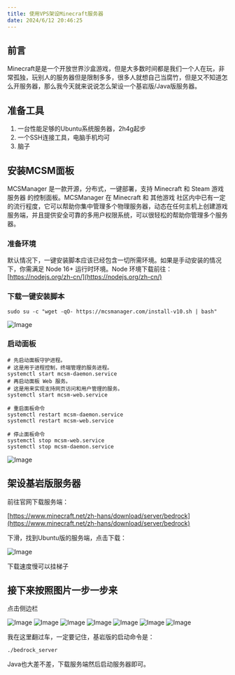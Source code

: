```yaml
---
title: 使用VPS架设Minecraft服务器
date: 2024/6/12 20:46:25
---
```


## 前言

Minecraft是是一个开放世界沙盒游戏，但是大多数时间都是我们一个人在玩，非常孤独，玩别人的服务器但是限制多多，很多人就想自己当腐竹，但是又不知道怎么开服务器，那么我今天就来说说怎么架设一个基岩版/Java版服务器。

## 准备工具

1. 一台性能足够的Ubuntu系统服务器，2h4g起步
2. 一个SSH连接工具，电脑手机均可
3. 脑子

## 安装MCSM面板

MCSManager 是一款开源，分布式，一键部署，支持 Minecraft 和 Steam 游戏服务器 的控制面板。MCSManager 在 Minecraft 和 其他游戏 社区内中已有一定的流行程度，它可以帮助你集中管理多个物理服务器，动态在任何主机上创建游戏服务端，并且提供安全可靠的多用户权限系统，可以很轻松的帮助你管理多个服务器。

### 准备环境

默认情况下，一键安装脚本应该已经包含一切所需环境。如果是手动安装的情况下，你需满足 Node 16+ 运行时环境。Node 环境下载前往：[https://nodejs.org/zh-cn/](https://nodejs.org/zh-cn/)

### 下载一键安装脚本

```shell
sudo su -c "wget -qO- https://mcsmanager.com/install-v10.sh | bash"
```

![Image](https://attach.klpbbs.com/forum/202405/03/175229w55hscu9rs53cmac.png)

### 启动面板

```shell
# 先启动面板守护进程。
# 这是用于进程控制，终端管理的服务进程。
systemctl start mcsm-daemon.service
# 再启动面板 Web 服务。
# 这是用来实现支持网页访问和用户管理的服务。
systemctl start mcsm-web.service

# 重启面板命令
systemctl restart mcsm-daemon.service
systemctl restart mcsm-web.service

# 停止面板命令
systemctl stop mcsm-web.service
systemctl stop mcsm-daemon.service
```

![Image](https://zs-data.klpbbs.com:11179/forum/202405/03/175858bsnn1sq44pd3313i.png)

## 架设基岩版服务器

前往官网下载服务端：

[https://www.minecraft.net/zh-hans/download/server/bedrock](https://www.minecraft.net/zh-hans/download/server/bedrock)

下滑，找到Ubuntu版的服务端，点击下载：

![Image](https://zs-data.klpbbs.com:11179/forum/202405/03/175532gn2obiks75uk3bon.jpg)

下载速度慢可以挂梯子

## 接下来按照图片一步一步来

点击侧边栏

![Image](https://zs-data.klpbbs.com:11179/forum/202405/03/175531f6116e6kvkn3daoe.png)
![Image](https://zs-data.klpbbs.com:11179/forum/202405/03/175531z0hqdpiyljqpqbdw.jpg)
![Image](https://zs-data.klpbbs.com:11179/forum/202405/03/175530nepv0wuekocm6976.jpg)
![Image](https://attach.klpbbs.com/forum/202405/03/175530owpzywr4kc49r91h.jpg)
![Image](https://attach.klpbbs.com/forum/202405/03/175529f860ierrqoeqarwo.png)
![Image](https://zs-data.klpbbs.com:11179/forum/202405/03/175529bcx9j4h7e9sjyoe7.jpg)
![Image](https://img2.imgtp.com/2024/05/02/9Aharsrb.jpg)

我在这里翻过车，一定要记住，基岩版的启动命令是：

```shell
./bedrock_server
```

Java也大差不差，下载服务端然后启动服务器即可。